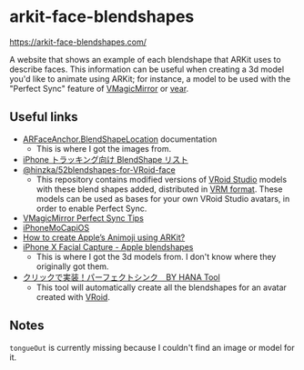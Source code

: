 # arkit-face-blendshapes

https://arkit-face-blendshapes.com/

A website that shows an example of each blendshape that ARKit uses to describe faces. This information can be useful when creating a 3d model you'd like to animate using ARKit; for instance, a model to be used with the "Perfect Sync" feature of [VMagicMirror](https://malaybaku.github.io/VMagicMirror/en/tips/perfect_sync) or [vear](https://apps.apple.com/jp/app/id1490697369).

## Useful links

- [ARFaceAnchor.BlendShapeLocation](https://developer.apple.com/documentation/arkit/arfaceanchor/blendshapelocation) documentation
  - This is where I got the images from.
- [iPhone トラッキング向け BlendShape リスト](https://hinzka.hatenablog.com/entry/2020/06/15/072929)
- [@hinzka/52blendshapes-for-VRoid-face](https://github.com/hinzka/52blendshapes-for-VRoid-face)
  - This repository contains modified versions of [VRoid Studio](https://vroid.com/en/studio) models with these blend shapes added, distributed in [VRM format](https://vrm.dev/en/). These models can be used as bases for your own VRoid Studio avatars, in order to enable Perfect Sync.
- [VMagicMirror Perfect Sync Tips](https://malaybaku.github.io/VMagicMirror/en/tips/perfect_sync)
- [iPhoneMoCapiOS](https://github.com/johnjcsmith/iPhoneMoCapiOS)
- [How to create Apple’s Animoji using ARKit?](https://medium.com/@ashutoshdingankar/how-to-create-apples-animoji-using-arkit-4691e04bfc42)
- [iPhone X Facial Capture - Apple blendshapes](http://blog.kiteandlightning.la/iphone-x-facial-capture-apple-blendshapes/)
  - This is where I got the 3d models from. I don't know where they originally got them.
- [クリックで実装！パーフェクトシンク　BY HANA Tool](https://hinzka.hatenablog.com/entry/2020/10/12/014540)
  - This tool will automatically create all the blendshapes for an avatar created with [VRoid](https://vroid.com/en/).

## Notes

`tongueOut` is currently missing because I couldn't find an image or model for it.
